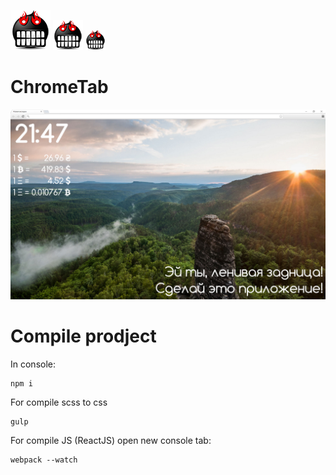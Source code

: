 ![](64x64.png) ![](48x48.png) ![](32x32.png)
# ChromeTab

![](image.jpg)

# Compile prodject

In console:
```{r, engine='bash', count_lines}
npm i 
```

For compile scss to css

```{r, engine='bash', count_lines}
gulp
```

For compile JS (ReactJS)
open new console tab:
```{r, engine='bash', count_lines}
webpack --watch
```
